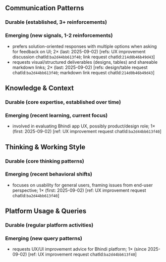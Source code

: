 ## Communication Patterns
### Durable (established, 3+ reinforcements)

### Emerging (new signals, 1-2 reinforcements)
- prefers solution-oriented responses with multiple options when asking for feedback on UI; 2× (last: 2025-09-02) [refs: UX improvement discussion chatId:`ba2d44bb613f40`; link request chatId:`214d0b46b49d43`]
- requests visual/structured deliverables (designs, tables) and shareable markdown links; 2× (last: 2025-09-02) [refs: design/table request chatId:`ba2d44bb613f40`; markdown link request chatId:`214d0b46b49d43`]

## Knowledge & Context
### Durable (core expertise, established over time)

### Emerging (recent learning, current focus)
- involved in evaluating Bhindi app UX, possibly product/design role; 1× (first: 2025-09-02) [ref: UX improvement request chatId:`ba2d44bb613f40`]

## Thinking & Working Style
### Durable (core thinking patterns)

### Emerging (recent behavioral shifts)
- focuses on usability for general users, framing issues from end-user perspective; 1× (first: 2025-09-02) [ref: UX improvement request chatId:`ba2d44bb613f40`]

## Platform Usage & Queries
### Durable (regular platform activities)

### Emerging (new query patterns)
- requests UX/UI improvement advice for Bhindi platform; 1× (since 2025-09-02) [ref: UX improvement request chatId:`ba2d44bb613f40`]